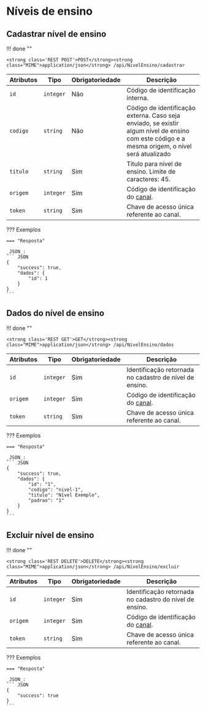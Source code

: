 
# Níveis de ensino

## Cadastrar nível de ensino

!!! done ""
    
    <strong class='REST POST'>POST</strong><strong class="MIME">application/json</strong> /api/NivelEnsino/cadastrar

| Atributos | Tipo | Obrigatoriedade | Descrição | 
| --- | --- | --- | --- |
| `id` | `integer` | Não | Código de identificação interna. |
| `codigo` | `string` | Não | Código de identificação externa. Caso seja enviado, se existir algum nível de ensino com este código e a mesma origem, o nível será atualizado | 
| `titulo` | `string` | Sim | Título para nível de ensino. Limite de caracteres: 45. | 
| `origem` | `integer` | Sim | Código de identificação do [canal](/api_crm/apresentacao/#autenticacao). | 
| `token` | `string` | Sim | Chave de acesso única referente ao canal. | 

??? Exemplos

    === "Resposta"

    _JSON_:
    ``` JSON
    {
        "success": true,
        "dados": {
            "id": 1
        }
    }
    ```

## Dados do nível de ensino

!!! done ""
    
    <strong class='REST GET'>GET</strong><strong class="MIME">application/json</strong> /api/NivelEnsino/dados

| Atributos | Tipo | Obrigatoriedade | Descrição | 
| --- | --- | --- | --- |
| `id` | `integer` | Sim | Identificação retornada no cadastro de nível de ensino. | 
| `origem` | `integer` | Sim | Código de identificação do [canal](/api_crm/apresentacao/#autenticacao). | 
| `token` | `string` | Sim | Chave de acesso única referente ao canal. | 

??? Exemplos

    === "Resposta"

    _JSON_:
    ``` JSON
    {
        "success": true,
        "dados": {
            "id": "1",
            "codigo": "nivel-1",
            "titulo": "Nível Exemplo",
            "padrao": "1"
        }
    }
    ```

## Excluir nível de ensino

!!! done ""
    
    <strong class='REST DELETE'>DELETE</strong><strong class="MIME">application/json</strong> /api/NivelEnsino/excluir

| Atributos | Tipo | Obrigatoriedade | Descrição | 
| --- | --- | --- | --- |
| `id` | `integer` | Sim | Identificação retornada no cadastro do nível de ensino. | 
| `origem` | `integer` | Sim | Código de identificação do [canal](/api_crm/apresentacao/#autenticacao). | 
| `token` | `string` | Sim | Chave de acesso única referente ao canal. | 

??? Exemplos

    === "Resposta"

    _JSON_:
    ``` JSON
    {
        "success": true
    }
    ```